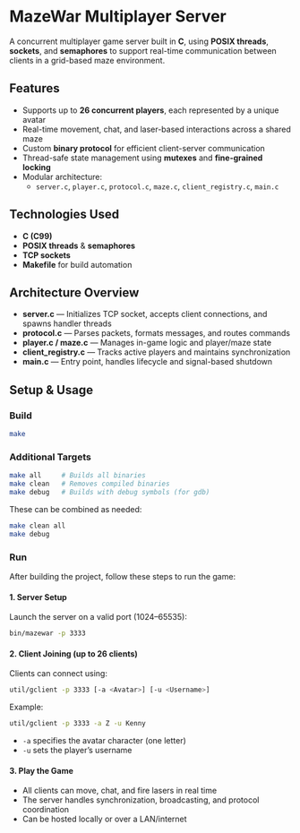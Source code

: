 # MazeWar Multiplayer Server

A concurrent multiplayer game server built in **C**, using **POSIX threads**, **sockets**, and **semaphores** to support real-time communication between clients in a grid-based maze environment.

## Features

- Supports up to **26 concurrent players**, each represented by a unique avatar
- Real-time movement, chat, and laser-based interactions across a shared maze
- Custom **binary protocol** for efficient client-server communication
- Thread-safe state management using **mutexes** and **fine-grained locking**
- Modular architecture:
  - `server.c`, `player.c`, `protocol.c`, `maze.c`, `client_registry.c`, `main.c`

## Technologies Used

- **C (C99)**
- **POSIX threads** & **semaphores**
- **TCP sockets**
- **Makefile** for build automation

## Architecture Overview

- **server.c** — Initializes TCP socket, accepts client connections, and spawns handler threads
- **protocol.c** — Parses packets, formats messages, and routes commands
- **player.c / maze.c** — Manages in-game logic and player/maze state
- **client_registry.c** — Tracks active players and maintains synchronization
- **main.c** — Entry point, handles lifecycle and signal-based shutdown

## Setup & Usage

### Build

```bash
make
```

### Additional Targets

```bash
make all     # Builds all binaries
make clean   # Removes compiled binaries
make debug   # Builds with debug symbols (for gdb)
```

These can be combined as needed:

```bash
make clean all
make debug
```

### Run

After building the project, follow these steps to run the game:

#### 1. Server Setup

Launch the server on a valid port (1024–65535):

```bash
bin/mazewar -p 3333
```

#### 2. Client Joining (up to 26 clients)

Clients can connect using:

```bash
util/gclient -p 3333 [-a <Avatar>] [-u <Username>]
```

Example:

```bash
util/gclient -p 3333 -a Z -u Kenny
```

- `-a` specifies the avatar character (one letter)
- `-u` sets the player’s username

#### 3. Play the Game

- All clients can move, chat, and fire lasers in real time
- The server handles synchronization, broadcasting, and protocol coordination
- Can be hosted locally or over a LAN/internet
